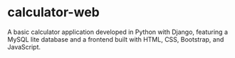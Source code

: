 # calculator-web
A basic calculator application developed in Python with Django, featuring a MySQL lite database and a frontend built with HTML, CSS, Bootstrap, and JavaScript.
